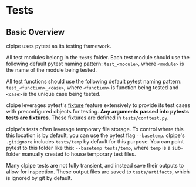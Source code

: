 # Tests

## Basic Overview

clpipe uses pytest as its testing framework.

All test modules belong in the `tests` folder. Each test module should use the following default pytest naming pattern:
`test_<module>`, where `<module>` is the name of the module being tested.

All test functions should use the following default pytest naming pattern:
`test_<function>_<case>`, where `<function>` is function being tested and
`<case>` is the unique case being tested.

clpipe leverages pytest's [fixture](https://docs.pytest.org/en/6.2.x/fixture.html)
feature extensively to provide its test cases with
preconfigured objects for testing. **Any arguments passed into pytests tests are
fixtures**. These fixtures are defined in `tests/conftest.py`.

clpipe's tests often leverage temporary file storage. To control where this
this location is by default, you can use the pytest flag `--basetemp`. 
clpipe's `.gitignore` includes `tests/temp` by default for this purpose. You can point
pytest to this folder like this: `--basetemp tests/temp`, where `temp` is a 
sub-folder manually created to house temporary test files.

Many clpipe tests are not fully transient, and instead save their outputs to allow
for inspection. These output files are saved to `tests/artifacts`, 
which is ignored by git by default.